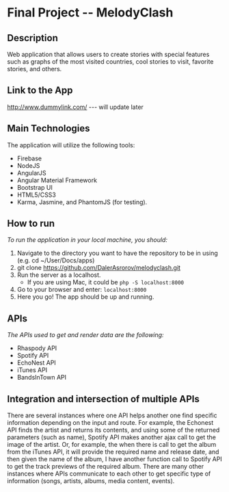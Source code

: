 # Final Project -- MelodyClash

## Description
Web application that allows users to create stories with special features such as graphs of the most visited countries, cool stories to visit, favorite stories, and others.

## Link to the App

http://www.dummylink.com/ --- will update later

## Main Technologies
The application will utilize the following tools:
 - Firebase
 - NodeJS
 - AngularJS
 - Angular Material Framework
 - Bootstrap UI
 - HTML5/CSS3
 - Karma, Jasmine, and PhantomJS (for testing).

## How to run
*To run the application in your local machine, you should:*

1. Navigate to the directory you want to have the repository to be in using (e.g. cd ~/User/Docs/apps)
2. git clone https://github.com/DalerAsrorov/melodyclash.git
3. Run the server as a localhost.
   * If you are using Mac, it could be `php -S localhost:8000`  
4. Go to your browser and enter: `localhost:8000`
5. Here you go! The app should be up and running.

## APIs
*The APIs used to get and render data are the following:*
  - Rhaspody API
  - Spotify API
  - EchoNest API
  - iTunes API
  - BandsInTown API

## Integration and intersection of multiple APIs
There are several instances where one API helps another one find specific information depending
on the input and route. For example, the Echonest API finds the artist and returns its contents,
and using some of the returned parameters (such as name), Spotify API makes another ajax call
to get the image of the artist. Or, for example, the when there is call to get the album from
the iTunes API, it will provide the required name and release date, and then given the name
of the album, I have another function call to Spotify API to get the track previews of
the required album. There are many other instances where APIs communicate to each other to
get specific type of information (songs, artists, albums, media content, events).   
